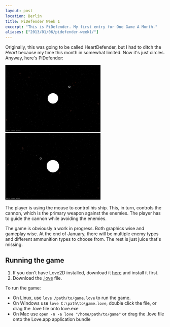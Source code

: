 ```yaml
---
layout: post
location: Berlin
title: PiDefender Week 1
excerpt: "This is PiDefender. My first entry for One Game A Month."
aliases: ["2013/01/06/pidefender-week1/"]
---
```


Originally, this was going to be called HeartDefender, but I had to ditch the *Heart* because my time this month in somewhat limited. Now it's just circles. Anyway, here's PiDefender:

<a href="/assets/images/posts/2013-01-06-pidefender-week1/pidef-alpha1.jpg"><img alt="Screenshot showing the game" class="screenshot" src="/assets/images/posts/2013-01-06-pidefender-week1/pidef-alpha1.jpg" width="300" /></a>&nbsp;
<a href="/assets/images/posts/2013-01-06-pidefender-week1/pidef-alpha2.jpg"><img alt="Screenshot showing the game" class="screenshot" src="/assets/images/posts/2013-01-06-pidefender-week1/pidef-alpha2.jpg" width="300"/></a>

The player is using the mouse to control his ship. This, in turn, controls the cannon, which is the primary weapon against the enemies.
The player has to guide the cannon while avoiding the enemies. 

The game is obviously a work in progress. Both graphics wise and gameplay wise. At the end of January, there will be multiple enemy types and different ammunition types to choose from. The rest is just juice that's missing. 

## Running the game ##
1. If you don't have Love2D installed, download it [here](http://love2d.org/) and install it first.
2. Download the [.love](/assets/dl/1GAM/Jan/PiDefender.love) file.

To run the game:

 * On Linux, use `love /path/to/game.love` to run the game.
 * On Windows use `love C:\path\to\game.love`, double click the file, or drag the .love file onto love.exe
 * On Mac use `open -n -a love "/home/path/to/game"` or drag the .love file onto the Love.app application bundle
